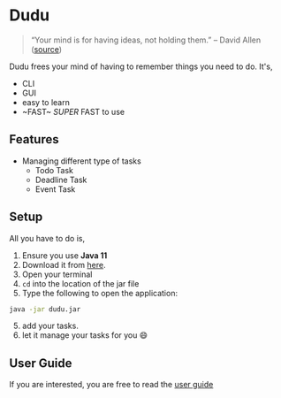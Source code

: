 # Dudu
> “Your mind is for having ideas, not holding them.” – David Allen ([source](https://dansilvestre.com/productivity-quotes/))

Dudu frees your mind of having to remember things you need to do. It's,
- CLI
- GUI
- easy to learn
- ~FAST~ _SUPER_ FAST to use

## Features

- Managing different type of tasks
  - Todo Task
  - Deadline Task
  - Event Task

## Setup
All you have to do is,

1. Ensure you use __Java 11__
2. Download it from [here](https://github.com/huanghao1998/ip/releases/download/A-Release/dudu.jar).
3. Open your terminal
4. `cd` into the location of the jar file 
5. Type the following to open the application:
```bash
java -jar dudu.jar
```
5. add your tasks.
6. let it manage your tasks for you 😄

## User Guide

If you are interested, you are free to read the [user guide](https://huanghao1998.github.io/ip/)


